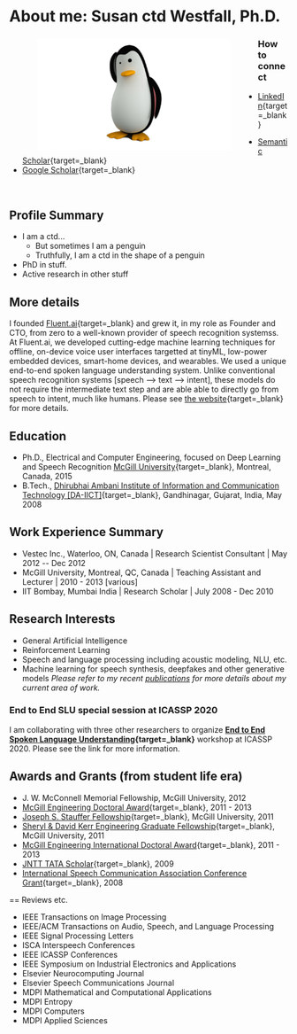 # About me: Susan ctd Westfall, Ph.D.


<img src="pics/susan.jpg" alt="susan-photo" style="float:left;width:350px;height:200px;margin: 5px 50px;">

### How to connect
- [LinkedIn](https://www.linkedin.com/in/susan-westfall-9a7b4248){target=_blank}
<!-- - [Twitter](http://twitter.com/vikrantt){target=_blank} -->
- [Semantic Scholar](https://www.semanticscholar.org/author/Susan-Westfall/49749982){target=_blank}
- [Google Scholar](https://scholar.google.com/citations?user=EOFG8hQAAAAJ&hl=en){target=_blank}

<br>

## Profile Summary
- I am a ctd...
    - But sometimes I am a penguin
    - Truthfully, I am a ctd in the shape of a penguin
- PhD in stuff. 
- Active research in other stuff

## More details

I founded [Fluent.ai](http://www.fluent.ai){target=_blank} and grew it, in my role as Founder and CTO, from zero to a well-known provider of speech recognition systemss. At Fluent.ai, we developed cutting-edge machine learning techniques for offline, on-device voice user interfaces targetted at tinyML, low-power embedded devices, smart-home devices, and wearables. We used a unique end-to-end spoken language understanding system. Unlike conventional speech recognition systems [speech --> text --> intent], these models do not require the intermediate text step and are able able to directly go from speech to intent, much like humans. Please see [the website](http://www.fluent.ai){target=_blank} for more details.

 

## Education
- Ph.D., Electrical and Computer Engineering, focused on Deep Learning and Speech Recognition [McGill University](http://www.mcgill.ca){target=_blank}, Montreal, Canada,
  2015
- B.Tech.,
[Dhirubhai Ambani Institute of Information and Communication Technology [DA-IICT]](http://www.daiict.ac.in){target=_blank}, Gandhinagar, Gujarat, India, May 2008


## Work Experience Summary
- Vestec Inc., Waterloo, ON, Canada | Research Scientist Consultant | May 2012 -- Dec 2012
- McGill University, Montreal, QC, Canada | Teaching Assistant and Lecturer | 2010 - 2013 [various]
- IIT Bombay, Mumbai India | Research Scholar | July 2008 - Dec 2010

## Research Interests
- General Artificial Intelligence
- Reinforcement Learning
- Speech and language processing including acoustic modeling, NLU, etc.
- Machine learning for speech synthesis, deepfakes and other generative models
*Please refer to my recent [publications](./publications.html) for more details about my current area of work.*

### End to End SLU special session at ICASSP 2020

I am collaborating with three other researchers to organize **[End to End Spoken Language Understanding](https://sites.google.com/fluent.ai/icassp2020slu){target=_blank}** workshop at ICASSP 2020. Please see the link for more information.  



## Awards and Grants (from student life era)
- J. W. McConnell Memorial Fellowship, McGill University, 2012
- [McGill Engineering Doctoral Award](http://www.mcgill.ca/engineering/current-students/graduate-students/funding/meda){target=_blank}, 2011 - 2013
- [Joseph S. Stauffer Fellowship](http://www.mcgill.ca/engineering/current-students/graduate-students/funding/meda/named-fellowships/stauffer){target=_blank}, McGill University, 2011
- [Sheryl & David Kerr Engineering Graduate Fellowship](http://www.mcgill.ca/engineering/current-students/graduate-students/funding/meda/named-fellowships/kerr){target=_blank}, McGill University, 2011
- [McGill Engineering International Doctoral Award](http://www.mcgill.ca/engineering/current-students/graduate-students/funding/meita){target=_blank}, 2011 - 2013
- [JNTT TATA Scholar](http://www.dorabjitatatrust.org/id/72/J.N.%20Tata%20Endowment%20for%20the%20Higher%20Education%20of%20Indians/){target=_blank}, 2009
- [International Speech Communication Association Conference Grant](http://www.isca-speech.org/iscaweb/index.php/grants){target=_blank}, 2008

== Reviews etc.
- IEEE Transactions on Image Processing
- IEEE/ACM Transactions on Audio, Speech, and Language Processing
- IEEE Signal Processing Letters
- ISCA Interspeech Conferences
- IEEE ICASSP Conferences
- IEEE Symposium on Industrial Electronics and Applications
- Elsevier Neurocomputing Journal
- Elsevier Speech Communications Journal
- MDPI Mathematical and Computational Applications
- MDPI Entropy
- MDPI Computers
- MDPI Applied Sciences

 